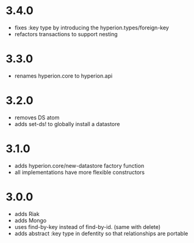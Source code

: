# 3.4.0

* fixes :key type by introducing the hyperion.types/foreign-key
* refactors transactions to support nesting

# 3.3.0

* renames hyperion.core to hyperion.api

# 3.2.0

* removes DS atom
* adds set-ds! to globally install a datastore

# 3.1.0

* adds hyperion.core/new-datastore factory function
* all implementations have more flexible constructors

# 3.0.0

* adds Riak
* adds Mongo
* uses find-by-key instead of find-by-id.  (same with delete)
* adds abstract :key type in defentity so that relationships are portable

